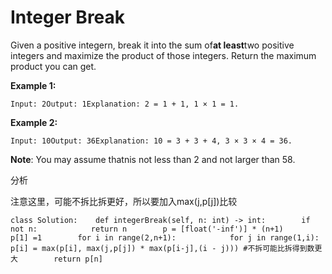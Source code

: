 # Integer Break

Given a positive integern, break it into the sum of**at least**two positive integers and maximize the product of those integers. Return the maximum product you can get.

**Example 1:**

```text
Input: 2Output: 1Explanation: 2 = 1 + 1, 1 × 1 = 1.
```

**Example 2:**

```text
Input: 10Output: 36Explanation: 10 = 3 + 3 + 4, 3 × 3 × 4 = 36.
```

**Note**: You may assume thatnis not less than 2 and not larger than 58.

分析

注意这里，可能不拆比拆更好，所以要加入max\(j,p\[j\]\)比较

```text
class Solution:    def integerBreak(self, n: int) -> int:        if not n:            return n        p = [float('-inf')] * (n+1)        p[1] =1        for i in range(2,n+1):            for j in range(1,i):                p[i] = max(p[i], max(j,p[j]) * max(p[i-j],(i - j))) #不拆可能比拆得到数更大        return p[n]
```

